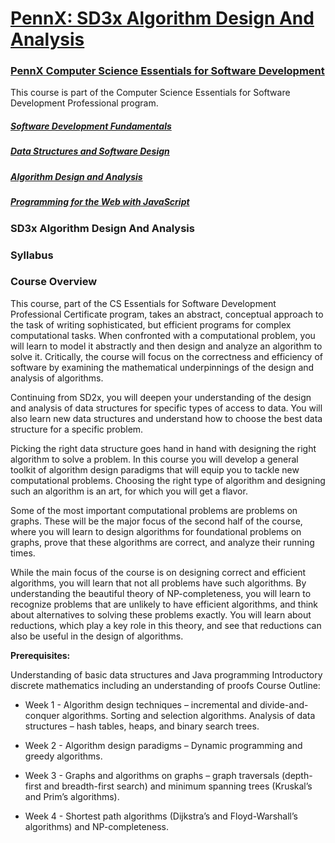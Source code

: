 # [PennX: SD3x Algorithm Design And Analysis](https://www.edx.org/course/algorithm-design-analysis-pennx-sd3x)

### [PennX Computer Science Essentials for Software Development](https://www.edx.org/professional-certificate/computer-science-essentials-software)

This course is part of the Computer Science Essentials for Software Development Professional program.

##### [Software Development Fundamentals](https://www.edx.org/course/software-development-fundamentals-pennx-sd1x)

##### [Data Structures and Software Design](https://www.edx.org/course/data-structures-software-design-pennx-sd2x)

##### [Algorithm Design and Analysis](https://www.edx.org/course/algorithm-design-analysis-pennx-sd3x)

##### [Programming for the Web with JavaScript](https://www.edx.org/course/programming-web-javascript-pennx-sd4x)


### SD3x Algorithm Design And Analysis

### Syllabus
### Course Overview

This course, part of the CS Essentials for Software Development Professional Certificate program, takes an abstract, conceptual approach to the task of writing sophisticated, but efficient programs for complex computational tasks. When confronted with a computational problem, you will learn to model it abstractly and then design and analyze an algorithm to solve it. Critically, the course will focus on the correctness and efficiency of software by examining the mathematical underpinnings of the design and analysis of algorithms.

Continuing from SD2x, you will deepen your understanding of the design and analysis of data structures for specific types of access to data. You will also learn new data structures and understand how to choose the best data structure for a specific problem.

Picking the right data structure goes hand in hand with designing the right algorithm to solve a problem. In this course you will develop a general toolkit of algorithm design paradigms that will equip you to tackle new computational problems. Choosing the right type of algorithm and designing such an algorithm is an art, for which you will get a flavor.

Some of the most important computational problems are problems on graphs. These will be the major focus of the second half of the course, where you will learn to design algorithms for foundational problems on graphs, prove that these algorithms are correct, and analyze their running times.

While the main focus of the course is on designing correct and efficient algorithms, you will learn that not all problems have such algorithms. By understanding the beautiful theory of NP-completeness, you will learn to recognize problems that are unlikely to have efficient algorithms, and think about alternatives to solving these problems exactly. You will learn about reductions, which play a key role in this theory, and see that reductions can also be useful in the design of algorithms.

**Prerequisites:**

Understanding of basic data structures and Java programming
Introductory discrete mathematics including an understanding of proofs
Course Outline:

 * Week 1 - Algorithm design techniques – incremental and divide-and-conquer algorithms. Sorting and selection algorithms. Analysis of data structures – hash tables, heaps, and binary search trees.

* Week 2 - Algorithm design paradigms – Dynamic programming and greedy algorithms.

* Week 3 - Graphs and algorithms on graphs – graph traversals (depth-first and breadth-first search) and minimum spanning trees (Kruskal’s and Prim’s algorithms).

* Week 4 - Shortest path algorithms (Dijkstra’s and Floyd-Warshall’s algorithms) and NP-completeness.
